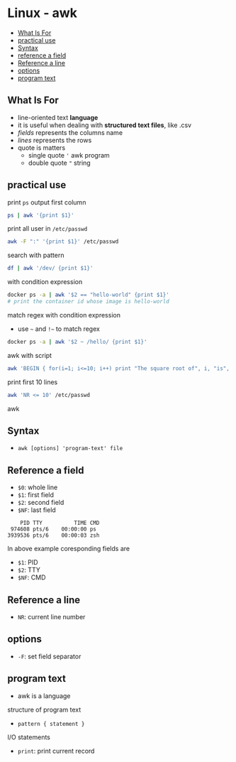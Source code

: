 # Linux - awk

* [What Is For](#what-is-for)
* [practical use](#practical-use)
* [Syntax](#syntax)
* [reference a field](#reference-a-field)
* [Reference a line](#reference-a-line)
* [options](#options)
* [program text](#program-text)

## What Is For

- line-oriented text **language**
- it is useful when dealing with **structured text files**, like .csv
- *fields* represents the columns name
- *lines* represents the rows
- quote is matters
  - single quote `'` awk program
  - double quote `"` string

## practical use

print `ps` output first column

```sh
ps | awk '{print $1}'
```

print all user in `/etc/passwd`

```sh
awk -F ":" '{print $1}' /etc/passwd
```

search with pattern

```sh
df | awk '/dev/ {print $1}'
```

with condition expression

```sh
docker ps -a | awk '$2 == "hello-world" {print $1}'
# print the container id whose image is hello-world
```

match regex with condition expression

- use `~` and `!~` to match regex

```sh
docker ps -a | awk '$2 ~ /hello/ {print $1}'
```

awk with script

```sh
awk 'BEGIN { for(i=1; i<=10; i++) print "The square root of", i, "is", i*i }'
```

print first 10 lines

```sh
awk 'NR <= 10' /etc/passwd
```

awk

## Syntax

- `awk [options] 'program-text' file`

## Reference a field

- `$0`: whole line
- `$1`: first field
- `$2`: second field
- `$NF`: last field

```
    PID TTY          TIME CMD
 974608 pts/6    00:00:00 ps
3939536 pts/6    00:00:03 zsh
```

In above example coresponding fields are

- `$1`: PID
- `$2`: TTY
- `$NF`: CMD

## Reference a line

- `NR`: current line number

## options

- `-F`: set field separator

## program text

- awk is a language

structure of program text

- `pattern { statement }`

I/O statements

- `print`: print current record

